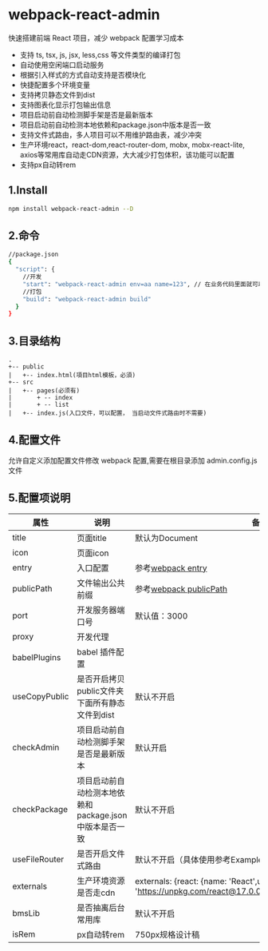 # webpack-react-admin

快速搭建前端 React 项目，减少 webpack 配置学习成本

* 支持 ts, tsx, js, jsx, less,css 等文件类型的编译打包
* 自动使用空闲端口启动服务
* 根据引入样式的方式自动支持是否模块化
* 快捷配置多个环境变量
* 支持拷贝静态文件到dist
* 支持图表化显示打包输出信息
* 项目启动前自动检测脚手架是否是最新版本
* 项目启动前自动检测本地依赖和package.json中版本是否一致
* 支持文件式路由，多人项目可以不用维护路由表，减少冲突
* 生产环境react，react-dom,react-router-dom, mobx, mobx-react-lite, axios等常用库自动走CDN资源，大大减少打包体积，该功能可以配置
* 支持px自动转rem
## 1.Install

```bash
npm install webpack-react-admin --D
```

## 2.命令

```bash
//package.json
{
  "script": {
    //开发
    "start": "webpack-react-admin env=aa name=123", // 在业务代码里面就可以通过__ENV__.env获取到当前环境的值，__ENV__.name获取到name
    //打包
    "build": "webpack-react-admin build"
  }
}
```

## 3.目录结构

```
.
+-- public
|   +-- index.html(項目html模板，必須)
+-- src
|   +-- pages(必须有)
|       + -- index
|       + -- list
|   +-- index.js(入口文件，可以配置， 当启动文件式路由时不需要)
```

## 4.配置文件

允许自定义添加配置文件修改 webpack 配置,需要在根目录添加 admin.config.js 文件

## 5.配置项说明

| 属性         | 说明             | 备注  |
| ------------ | -------- | ---- |
| title        | 页面title | 默认为Document |
| icon         | 页面icon |  |
| entry        | 入口配置 | 参考[webpack entry](https://www.webpackjs.com/configuration/entry-context/#entry) |
| publicPath   | 文件输出公共前缀 | 参考[webpack publicPath](https://www.webpackjs.com/configuration/output/#output-publicpath) |
| port         | 开发服务器端口号 | 默认值：3000   |
| proxy         | 开发代理 |   |
| babelPlugins | babel 插件配置   | |
| useCopyPublic | 是否开启拷贝public文件夹下面所有静态文件到dist | 默认不开启 |
| checkAdmin | 项目启动前自动检测脚手架是否是最新版本 | 默认开启 |
| checkPackage | 项目启动前自动检测本地依赖和package.json中版本是否一致 | 默认不开启 |
| useFileRouter | 是否开启文件式路由 | 默认不开启（具体使用参考Example/fileRouter） |
| externals | 生产环境资源是否走cdn |  externals: {react: {name: 'React',url: 'https://unpkg.com/react@17.0.0/umd/react.production.min.js',},},|
| bmsLib | 是否抽离后台常用库 | 默认不开启 |
| isRem | px自动转rem   | 750px规格设计稿|




